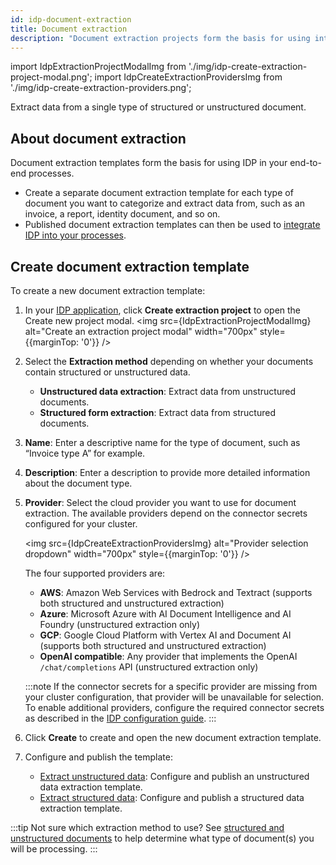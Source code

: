 ```yaml
---
id: idp-document-extraction
title: Document extraction
description: "Document extraction projects form the basis for using intelligent document processing (IDP) in your end-to-end processes. Extract data from a single type of structured or unstructured document."
---
```


import IdpExtractionProjectModalImg from './img/idp-create-extraction-project-modal.png';
import IdpCreateExtractionProvidersImg from './img/idp-create-extraction-providers.png';

Extract data from a single type of structured or unstructured document.

## About document extraction

Document extraction templates form the basis for using IDP in your end-to-end processes.

- Create a separate document extraction template for each type of document you want to categorize and extract data from, such as an invoice, a report, identity document, and so on.
- Published document extraction templates can then be used to [integrate IDP into your processes](idp-integrate.md).
<!-- - Published extraction projects can be [integrated into your processes](idp-integrate.md) or linked to a [document automation](idp-document-automation.md) project. -->

## Create document extraction template

To create a new document extraction template:

1. In your [IDP application](idp-applications.md), click **Create extraction project** to open the Create new project modal.
   <img src={IdpExtractionProjectModalImg} alt="Create an extraction project modal" width="700px" style={{marginTop: '0'}} />
1. Select the **Extraction method** depending on whether your documents contain structured or unstructured data.
   - **Unstructured data extraction**: Extract data from unstructured documents.
   - **Structured form extraction**: Extract data from structured documents.
1. **Name**: Enter a descriptive name for the type of document, such as “Invoice type A” for example.
1. **Description**: Enter a description to provide more detailed information about the document type.
1. **Provider**: Select the cloud provider you want to use for document extraction. The available providers depend on the connector secrets configured for your cluster.

   <img src={IdpCreateExtractionProvidersImg} alt="Provider selection dropdown" width="700px" style={{marginTop: '0'}} />

   The four supported providers are:

   - **AWS**: Amazon Web Services with Bedrock and Textract (supports both structured and unstructured extraction)
   - **Azure**: Microsoft Azure with AI Document Intelligence and AI Foundry (unstructured extraction only)
   - **GCP**: Google Cloud Platform with Vertex AI and Document AI (supports both structured and unstructured extraction)
   - **OpenAI compatible**: Any provider that implements the OpenAI `/chat/completions` API (unstructured extraction only)

   :::note
   If the connector secrets for a specific provider are missing from your cluster configuration, that provider will be unavailable for selection. To enable additional providers, configure the required connector secrets as described in the [IDP configuration guide](idp-configuration.md).
   :::

1. Click **Create** to create and open the new document extraction template.
1. Configure and publish the template:
   - [Extract unstructured data](idp-unstructured-extraction.md): Configure and publish an unstructured data extraction template.
   - [Extract structured data](idp-structured-extraction.md): Configure and publish a structured data extraction template.

:::tip
Not sure which extraction method to use? See [structured and unstructured documents](idp-key-concepts.md#structured-and-unstructured-documents) to help determine what type of document(s) you will be processing.
:::
